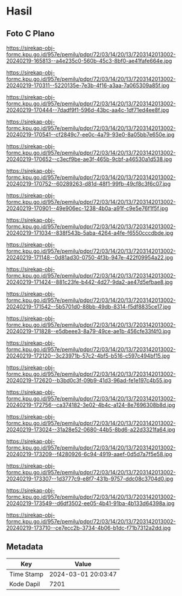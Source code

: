# Hasil

## Foto C Plano

https://sirekap-obj-formc.kpu.go.id/957e/pemilu/pdpr/72/03/14/20/13/7203142013002-20240219-165813--a4e235c0-560b-45c3-8bf0-ae41fafe664e.jpg

https://sirekap-obj-formc.kpu.go.id/957e/pemilu/pdpr/72/03/14/20/13/7203142013002-20240219-170311--5220135e-7e3b-4f16-a3aa-7a065309a85f.jpg

https://sirekap-obj-formc.kpu.go.id/957e/pemilu/pdpr/72/03/14/20/13/7203142013002-20240219-170444--7dadf9f1-596d-43bc-aa4c-1df71ed4ee8f.jpg

https://sirekap-obj-formc.kpu.go.id/957e/pemilu/pdpr/72/03/14/20/13/7203142013002-20240219-170541--cf2849c7-ee0c-4a79-93e0-8a05bb7e650e.jpg

https://sirekap-obj-formc.kpu.go.id/957e/pemilu/pdpr/72/03/14/20/13/7203142013002-20240219-170652--c3ecf9be-ae3f-465b-9cbf-a46530a1d538.jpg

https://sirekap-obj-formc.kpu.go.id/957e/pemilu/pdpr/72/03/14/20/13/7203142013002-20240219-170752--60289263-d81d-48f1-99fb-49cf8c3f6c07.jpg

https://sirekap-obj-formc.kpu.go.id/957e/pemilu/pdpr/72/03/14/20/13/7203142013002-20240219-170901--49e906ec-1238-4b0a-a91f-c9e5e76f1f5f.jpg

https://sirekap-obj-formc.kpu.go.id/957e/pemilu/pdpr/72/03/14/20/13/7203142013002-20240219-171034--838f543b-5aba-4264-a4fe-f6550cccdbde.jpg

https://sirekap-obj-formc.kpu.go.id/957e/pemilu/pdpr/72/03/14/20/13/7203142013002-20240219-171148--0d81ad30-0750-4f3b-947e-422f09954a22.jpg

https://sirekap-obj-formc.kpu.go.id/957e/pemilu/pdpr/72/03/14/20/13/7203142013002-20240219-171424--881c23fe-b442-4d27-9da2-ae47d5efbae8.jpg

https://sirekap-obj-formc.kpu.go.id/957e/pemilu/pdpr/72/03/14/20/13/7203142013002-20240219-171542--5b5701d0-88bb-49db-8314-f5df8835ce17.jpg

https://sirekap-obj-formc.kpu.go.id/957e/pemilu/pdpr/72/03/14/20/13/7203142013002-20240219-171828--e5dbeee3-8a79-49ce-ae1b-456cfe33f4f0.jpg

https://sirekap-obj-formc.kpu.go.id/957e/pemilu/pdpr/72/03/14/20/13/7203142013002-20240219-172120--3c23971b-57c2-4bf5-b516-c597c494bf15.jpg

https://sirekap-obj-formc.kpu.go.id/957e/pemilu/pdpr/72/03/14/20/13/7203142013002-20240219-172620--b3bd0c3f-09b9-41d3-96ad-fe1e197c4b55.jpg

https://sirekap-obj-formc.kpu.go.id/957e/pemilu/pdpr/72/03/14/20/13/7203142013002-20240219-172756--ca374182-3e02-4b4c-a124-8e7696308b8d.jpg

https://sirekap-obj-formc.kpu.go.id/957e/pemilu/pdpr/72/03/14/20/13/7203142013002-20240219-173024--31a28e52-0680-44b5-8bd6-a22d3321fa64.jpg

https://sirekap-obj-formc.kpu.go.id/957e/pemilu/pdpr/72/03/14/20/13/7203142013002-20240219-173209--f4280926-6c94-4919-aaef-0d5d7a7f5e58.jpg

https://sirekap-obj-formc.kpu.go.id/957e/pemilu/pdpr/72/03/14/20/13/7203142013002-20240219-173307--1d3777c9-e8f7-431b-9757-ddc08c3704d0.jpg

https://sirekap-obj-formc.kpu.go.id/957e/pemilu/pdpr/72/03/14/20/13/7203142013002-20240219-173549--d6df3502-ee05-4b41-91ba-4b133d64398a.jpg

https://sirekap-obj-formc.kpu.go.id/957e/pemilu/pdpr/72/03/14/20/13/7203142013002-20240219-173710--ce7ecc2b-3734-4b06-b1dc-f71b7312a2dd.jpg


## Metadata

| Key        | Value               |
| ---------- | ------------------- |
| Time Stamp | 2024-03-01 20:03:47 |
| Kode Dapil | 7201                |



